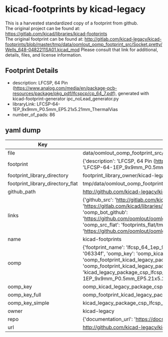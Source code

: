 # kicad-footprints by kicad-legacy  
This is a harvested standardized copy of a footprint from github.  
The original project can be found at:  
https://gitlab.com/kicad/libraries/kicad-footprints  
The original footprint can be found at:
http://gitlab.com/kicad-legacy/kicad-footprints/blob/master/tmp/data/oomlout_oomp_footprint_src/Socket.pretty/Wells_648-0482211SA01.kicad_mod
Please consult that link for additional, details, files, and license information.  
## Footprint Details
* description: LFCSP, 64 Pin (https://www.analog.com/media/en/package-pcb-resources/package/pkg_pdf/lfcspcp/cp_64_7.pdf), generated with kicad-footprint-generator ipc_noLead_generator.py  
* libraryLink: LFCSP-64-1EP_9x9mm_P0.5mm_EP5.21x5.21mm_ThermalVias  
* number_of_pads: 86  
## yaml dump  
| Key | Value |  
| --- | --- |  
| file | data/oomlout_oomp_footprint_src/kicad-footprints/Package_CSP.pretty/LFCSP-64-1EP_9x9mm_P0.5mm_EP5.21x5.21mm_ThermalVias.kicad_mod |  
| footprint | {'description': 'LFCSP, 64 Pin (https://www.analog.com/media/en/package-pcb-resources/package/pkg_pdf/lfcspcp/cp_64_7.pdf), generated with kicad-footprint-generator ipc_noLead_generator.py', 'libraryLink': 'LFCSP-64-1EP_9x9mm_P0.5mm_EP5.21x5.21mm_ThermalVias', 'number_of_pads': 86} |  
| footprint_library_directory | footprint_library_owner/kicad-legacy_kicad-footprints |  
| footprint_library_directory_flat | tmp/data/oomlout_oomp_footprint_src/footprints_flat/kicad_legacy_package_csp_lfcsp_64_1ep_9x9mm_p0_5mm_ep5_21x5_21mm_thermalvias/working |  
| github_path | http://github.com/kicad-legacy/kicad-footprints/blob/master/tmp/data/oomlout_oomp_footprint_src/Package_CSP.pretty/LFCSP-64-1EP_9x9mm_P0.5mm_EP5.21x5.21mm_ThermalVias.kicad_mod |  
| links | {'github_src': 'http://gitlab.com/kicad-legacy/kicad-footprints/blob/master/tmp/data/oomlout_oomp_footprint_src/Socket.pretty/Wells_648-0482211SA01.kicad_mod', 'github_src_repo': 'https://gitlab.com/kicad/libraries/kicad-footprints', 'oomp_bot': 'tmp/data/oomlout_oomp_footprint_src/footprints/kicad_legacy_package_csp_lfcsp_64_1ep_9x9mm_p0_5mm_ep5_21x5_21mm_thermalvias/working', 'oomp_bot_github': 'https://github.com/oomlout/oomlout_oomp_footprint_bot/tree/main/tmp/data/oomlout_oomp_footprint_src/footprints/kicad_legacy_package_csp_lfcsp_64_1ep_9x9mm_p0_5mm_ep5_21x5_21mm_thermalvias/working', 'oomp_src_flat': 'footprints_flat/tmp/data/oomlout_oomp_footprint_src/footprints_flat/kicad_legacy_package_csp_lfcsp_64_1ep_9x9mm_p0_5mm_ep5_21x5_21mm_thermalvias/working', 'oomp_src_flat_github': 'https://github.com/oomlout/oomlout_oomp_footprint_src/tree/main/tmp/data/oomlout_oomp_footprint_src/footprints_flat/kicad_legacy_package_csp_lfcsp_64_1ep_9x9mm_p0_5mm_ep5_21x5_21mm_thermalvias/working'} |  
| name | kicad-footprints |  
| oomp | {'footprint_name': 'lfcsp_64_1ep_9x9mm_p0_5mm_ep5_21x5_21mm_thermalvias', 'library_name': 'package_csp', 'md5': '06334f730dffc42e75362e8d07239386', 'md5_10': '06334f730d', 'md5_5': '06334', 'md5_6': '06334f', 'oomp_key': 'oomp_kicad_legacy_package_csp_lfcsp_64_1ep_9x9mm_p0_5mm_ep5_21x5_21mm_thermalvias', 'oomp_key_extra': 'oomp_footprint_kicad_legacy_package_csp_lfcsp_64_1ep_9x9mm_p0_5mm_ep5_21x5_21mm_thermalvias', 'oomp_key_full': 'oomp_footprint_kicad_legacy_package_csp_lfcsp_64_1ep_9x9mm_p0_5mm_ep5_21x5_21mm_thermalvias_06334f', 'oomp_key_simple': 'kicad_legacy_package_csp_lfcsp_64_1ep_9x9mm_p0_5mm_ep5_21x5_21mm_thermalvias', 'original_filename': 'data/oomlout_oomp_footprint_src/kicad-footprints/Package_CSP.pretty/LFCSP-64-1EP_9x9mm_P0.5mm_EP5.21x5.21mm_ThermalVias.kicad_mod', 'owner_name': 'kicad_legacy'} |  
| oomp_key | oomp_kicad_legacy_package_csp_lfcsp_64_1ep_9x9mm_p0_5mm_ep5_21x5_21mm_thermalvias |  
| oomp_key_full | oomp_footprint_kicad_legacy_package_csp_lfcsp_64_1ep_9x9mm_p0_5mm_ep5_21x5_21mm_thermalvias |  
| oomp_key_simple | kicad_legacy_package_csp_lfcsp_64_1ep_9x9mm_p0_5mm_ep5_21x5_21mm_thermalvias |  
| owner | kicad-legacy |  
| repo | {'documentation_url': 'https://docs.github.com/rest/repos/repos#get-a-repository', 'message': 'Not Found'} |  
| url | http://github.com/kicad-legacy/kicad-footprints |  

